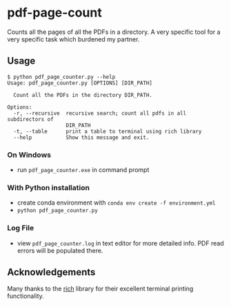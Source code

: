 # pdf-page-count
Counts all the pages of all the PDFs in a directory. A very specific tool for a very specific task which burdened my partner. 

## Usage

```
$ python pdf_page_counter.py --help
Usage: pdf_page_counter.py [OPTIONS] [DIR_PATH]

  Count all the PDFs in the directory DIR_PATH.

Options:
  -r, --recursive  recursive search; count all pdfs in all subdirectors of
                   DIR_PATH
  -t, --table      print a table to terminal using rich library
  --help           Show this message and exit.
```

### On Windows 

- run `pdf_page_counter.exe` in command prompt

### With Python installation

- create conda environment with `conda env create -f environment.yml`
- `python pdf_page_counter.py`

### Log File

- view `pdf_page_counter.log` in text editor for more detailed info. PDF read errors will be populated there. 

## Acknowledgements

Many thanks to the [rich](https://github.com/Textualize/rich) library for their excellent terminal printing functionality. 
